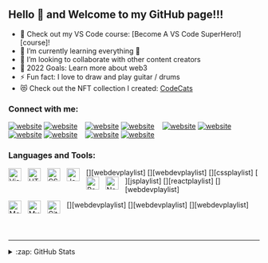 

## Hello 👋 and Welcome to my GitHub page!!!

- 🔭 Check out my VS Code course: [Become A VS Code SuperHero!][course]!
- 🌱 I’m currently learning everything 🤣
- 👯 I’m looking to collaborate with other content creators
- 🥅 2022 Goals: Learn more about web3
- ⚡ Fun fact: I love to draw and play guitar / drums
- 😻 Check out the NFT collection I created: [CodeCats](https://opensea.io/collection/codecats?search[sortAscending]=true&search[sortBy]=PRICE&search[toggles][0]=BUY_NOW)

### Connect with me:

[![website](./img/globe-light.svg)](https://visiontally.netlify.app#gh-light-mode-only)
[![website](./img/globe-dark.svg)](https://visiontally.netlify.app#gh-dark-mode-only)
&nbsp;&nbsp;
[![website](./img/youtube-light.svg)](https://www.youtube.com/channel/UCuExLvp-7Fk253C39T2UZlw#gh-light-mode-only)
[![website](./img/youtube-dark.svg)](https://www.youtube.com/channel/UCuExLvp-7Fk253C39T2UZlw#gh-dark-mode-only)
&nbsp;&nbsp;
[![website](./img/twitter-light.svg)](https://twitter.com/Dhyana_Karuna#gh-light-mode-only)
[![website](./img/twitter-dark.svg)](https://twitter.com/Dhyana_Karuna#gh-dark-mode-only)
&nbsp;&nbsp;
[![website](./img/linkedin-light.svg)](https://www.linkedin.com/in/dhyana-k#gh-light-mode-only)
[![website](./img/linkedin-dark.svg)](https://www.linkedin.com/in/dhyana-k#gh-dark-mode-only)
&nbsp;&nbsp;
[![website](./img/instagram-light.svg)](https://www.instagram.com/dhaya__02#gh-light-mode-only)
[![website](./img/instagram-dark.svg)](https://www.instagram.com/dhaya__02#gh-dark-mode-only)

### Languages and Tools:

[<img align="left" alt="Visual Studio Code" width="26px" src="https://cdn.jsdelivr.net/gh/devicons/devicon/icons/vscode/vscode-original.svg" style="padding-right:10px;" />][webdevplaylist]
[<img align="left" alt="HTML5" width="26px" src="https://cdn.jsdelivr.net/gh/devicons/devicon/icons/html5/html5-original.svg" style="padding-right:10px;" />][webdevplaylist]
[<img align="left" alt="CSS3" width="26px" src="https://cdn.jsdelivr.net/gh/devicons/devicon/icons/css3/css3-original.svg" style="padding-right:10px;" />][cssplaylist]
[<img align="left" alt="JavaScript" width="26px" src="https://cdn.jsdelivr.net/gh/devicons/devicon/icons/javascript/javascript-original.svg" style="padding-right:10px;" />][jsplaylist]
[<img align="left" alt="React" width="26px" src="https://cdn.jsdelivr.net/gh/devicons/devicon/icons/react/react-original.svg" style="padding-right:10px;" />][reactplaylist]
[<img align="left" alt="Node.js" width="26px" src="https://cdn.jsdelivr.net/gh/devicons/devicon/icons/nodejs/nodejs-original.svg" style="padding-right:10px;" />][webdevplaylist]

[<img align="left" alt="MongoDB" width="26px" src="https://cdn.jsdelivr.net/gh/devicons/devicon/icons/mongodb/mongodb-original.svg" style="padding-right:10px;" />][webdevplaylist]
[<img align="left" alt="MySQL" width="26px" src="https://cdn.jsdelivr.net/gh/devicons/devicon/icons/mysql/mysql-original.svg" style="padding-right:10px;" />][webdevplaylist]
[<img align="left" alt="Git" width="26px" src="https://cdn.jsdelivr.net/gh/devicons/devicon/icons/git/git-original.svg" style="padding-right:10px;" />][webdevplaylist]

<br />
<br />

---




<details>
  <summary>:zap: GitHub Stats</summary>

  <img align="left" alt="dhyanakaruna's GitHub Stats" src="https://github-readme-stats.vercel.app/api?username=dhyanakaruna&show_icons=true&hide_border=false&title_color=ff652f&icon_color=FFE400&bg_color=09131B&text_color=ffffff&border_color=0c1a25" />

</details>

[website]: https://visiontally.netlify.app
[twitter]: https://twitter.com/Dhyana_Karuna
[youtube]: https://youtube.com/channel/UCuExLvp-7Fk253C39T2UZlw
[instagram]: https://instagram.com/dhaya__02
[linkedin]: https://linkedin.com/in/dhyana-k

